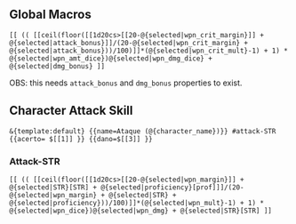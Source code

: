 ## Global Macros
```
[[ (( [[ceil(floor([[1d20cs>[[20-@{selected|wpn_crit_margin}]] + @{selected|attack_bonus}]]/(20-@{selected|wpn_crit_margin} + @{selected|attack_bonus}))/100)]]*(@{selected|wpn_crit_mult}-1) + 1) * @{selected|wpn_amt_dice})@{selected|wpn_dmg_dice} + @{selected|dmg_bonus} ]]
```
OBS: this needs `attack_bonus` and `dmg_bonus` properties to exist.

## Character Attack Skill
```
&{template:default} {{name=Ataque (@{character_name})}} #attack-STR {{acerto= $[[1]] }} {{dano=$[[3]] }}
```

### Attack-STR
```
[[ (( [[ceil(floor([[1d20cs>[[20-@{selected|wpn_margin}]] + @{selected|STR}[STR] + @{selected|proficiency}[prof]]]/(20-@{selected|wpn_margin} + @{selected|STR} + @{selected|proficiency}))/100)]]*(@{selected|wpn_mult}-1) + 1) * @{selected|wpn_dice})@{selected|wpn_dmg} + @{selected|STR}[STR] ]]
```
